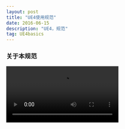 ```yaml
---
layout: post
title: "UE4使用规范"
date: 2016-06-15
description: "UE4，规范"
tag: UE4basics
---  
```

### 关于本规范
![](/images/Pic/Vido/CrazyBump介绍.mp4)

